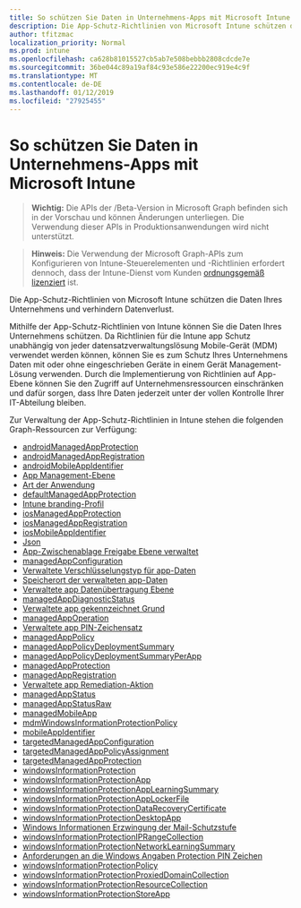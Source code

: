 ```yaml
---
title: So schützen Sie Daten in Unternehmens-Apps mit Microsoft Intune
description: Die App-Schutz-Richtlinien von Microsoft Intune schützen die Daten Ihres Unternehmens und verhindern Datenverlust.
author: tfitzmac
localization_priority: Normal
ms.prod: intune
ms.openlocfilehash: ca628b81015527cb5ab7e508bebbb2808cdcde7e
ms.sourcegitcommit: 36be044c89a19af84c93e586e22200ec919e4c9f
ms.translationtype: MT
ms.contentlocale: de-DE
ms.lasthandoff: 01/12/2019
ms.locfileid: "27925455"
---
```

# <a name="how-to-protect-your-company-app-data-with-microsoft-intune"></a>So schützen Sie Daten in Unternehmens-Apps mit Microsoft Intune

> **Wichtig:** Die APIs der /Beta-Version in Microsoft Graph befinden sich in der Vorschau und können Änderungen unterliegen. Die Verwendung dieser APIs in Produktionsanwendungen wird nicht unterstützt.

> **Hinweis:** Die Verwendung der Microsoft Graph-APIs zum Konfigurieren von Intune-Steuerelementen und -Richtlinien erfordert dennoch, dass der Intune-Dienst vom Kunden [ordnungsgemäß lizenziert](https://www.microsoft.com/en-us/cloud-platform/microsoft-intune-pricing) ist.

Die App-Schutz-Richtlinien von Microsoft Intune schützen die Daten Ihres Unternehmens und verhindern Datenverlust.

Mithilfe der App-Schutz-Richtlinien von Intune können Sie die Daten Ihres Unternehmens schützen. Da Richtlinien für die Intune app Schutz unabhängig von jeder datensatzverwaltungslösung Mobile-Gerät (MDM) verwendet werden können, können Sie es zum Schutz Ihres Unternehmens Daten mit oder ohne eingeschrieben Geräte in einem Gerät Management-Lösung verwenden. Durch die Implementierung von Richtlinien auf App-Ebene können Sie den Zugriff auf Unternehmensressourcen einschränken und dafür sorgen, dass Ihre Daten jederzeit unter der vollen Kontrolle Ihrer IT-Abteilung bleiben.

Zur Verwaltung der App-Schutz-Richtlinien in Intune stehen die folgenden Graph-Ressourcen zur Verfügung:

- [androidManagedAppProtection](intune-mam-androidmanagedappprotection.md)
- [androidManagedAppRegistration](intune-mam-androidmanagedappregistration.md)
- [androidMobileAppIdentifier](intune-mam-androidmobileappidentifier.md)
- [App Management-Ebene](intune-mam-appmanagementlevel.md)
- [Art der Anwendung](intune-wip-applicationtype.md)
- [defaultManagedAppProtection](intune-mam-defaultmanagedappprotection.md)
- [Intune branding-Profil](intune-wip-intunebrandingprofile.md)
- [iosManagedAppProtection](intune-mam-iosmanagedappprotection.md)
- [iosManagedAppRegistration](intune-mam-iosmanagedappregistration.md)
- [iosMobileAppIdentifier](intune-mam-iosmobileappidentifier.md)
- [Json](intune-mam-json.md)
- [App-Zwischenablage Freigabe Ebene verwaltet](intune-mam-managedappclipboardsharinglevel.md)
- [managedAppConfiguration](intune-mam-managedappconfiguration.md)
- [Verwaltete Verschlüsselungstyp für app-Daten](intune-mam-managedappdataencryptiontype.md)
- [Speicherort der verwalteten app-Daten](intune-mam-managedappdatastoragelocation.md)
- [Verwaltete app Datenübertragung Ebene](intune-mam-managedappdatatransferlevel.md)
- [managedAppDiagnosticStatus](intune-mam-managedappdiagnosticstatus.md)
- [Verwaltete app gekennzeichnet Grund](intune-mam-managedappflaggedreason.md)
- [managedAppOperation](intune-mam-managedappoperation.md)
- [Verwaltete app PIN-Zeichensatz](intune-mam-managedapppincharacterset.md)
- [managedAppPolicy](intune-mam-managedapppolicy.md)
- [managedAppPolicyDeploymentSummary](intune-mam-managedapppolicydeploymentsummary.md)
- [managedAppPolicyDeploymentSummaryPerApp](intune-mam-managedapppolicydeploymentsummaryperapp.md)
- [managedAppProtection](intune-mam-managedappprotection.md)
- [managedAppRegistration](intune-mam-managedappregistration.md)
- [Verwaltete app Remediation-Aktion](intune-mam-managedappremediationaction.md)
- [managedAppStatus](intune-mam-managedappstatus.md)
- [managedAppStatusRaw](intune-mam-managedappstatusraw.md)
- [managedMobileApp](intune-mam-managedmobileapp.md)
- [mdmWindowsInformationProtectionPolicy](intune-mam-mdmwindowsinformationprotectionpolicy.md)
- [mobileAppIdentifier](intune-mam-mobileappidentifier.md)
- [targetedManagedAppConfiguration](intune-mam-targetedmanagedappconfiguration.md)
- [targetedManagedAppPolicyAssignment](intune-mam-targetedmanagedapppolicyassignment.md)
- [targetedManagedAppProtection](intune-mam-targetedmanagedappprotection.md)
- [windowsInformationProtection](intune-mam-windowsinformationprotection.md)
- [windowsInformationProtectionApp](intune-mam-windowsinformationprotectionapp.md)
- [windowsInformationProtectionAppLearningSummary](intune-wip-windowsinformationprotectionapplearningsummary.md)
- [windowsInformationProtectionAppLockerFile](intune-mam-windowsinformationprotectionapplockerfile.md)
- [windowsInformationProtectionDataRecoveryCertificate](intune-mam-windowsinformationprotectiondatarecoverycertificate.md)
- [windowsInformationProtectionDesktopApp](intune-mam-windowsinformationprotectiondesktopapp.md)
- [Windows Informationen Erzwingung der Mail-Schutzstufe](intune-mam-windowsinformationprotectionenforcementlevel.md)
- [windowsInformationProtectionIPRangeCollection](intune-mam-windowsinformationprotectioniprangecollection.md)
- [windowsInformationProtectionNetworkLearningSummary](intune-wip-windowsinformationprotectionnetworklearningsummary.md)
- [Anforderungen an die Windows Angaben Protection PIN Zeichen](intune-mam-windowsinformationprotectionpincharacterrequirements.md)
- [windowsInformationProtectionPolicy](intune-mam-windowsinformationprotectionpolicy.md)
- [windowsInformationProtectionProxiedDomainCollection](intune-mam-windowsinformationprotectionproxieddomaincollection.md)
- [windowsInformationProtectionResourceCollection](intune-mam-windowsinformationprotectionresourcecollection.md)
- [windowsInformationProtectionStoreApp](intune-mam-windowsinformationprotectionstoreapp.md)
